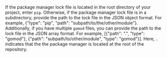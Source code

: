 If the package manager lock file is located in the root directory of your project, enter `pip`. Otherwise, if the package manager lock file is in a subdirectory, provide the path to the lock file in the JSON object format. For example,
{"type": "pip", "path": "subpath/to/the/other/module"}. Additionally, if you have multiple `gomod` files, you can provide the path to the lock file in the JSON array format. For example, [{"path": ".", "type": "gomod"}, {"path": "subpath/to/other/module", "type": "gomod"}]. Here, `.` indicates that the the package manager is located at the root of the repository.
